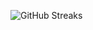 ![GitHub Streaks](https://github-streaks-mqc9.onrender.com/streak/happilli/image?theme=midnight&cache_bust=1743522571&lang=ja)
